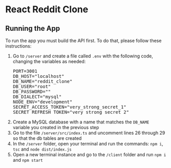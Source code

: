 # React Reddit Clone

## Running the App
To run the app you must build the API first. To do that, please follow these instructions:

<ol>
  <li>
    Go to <code>/server</code> and create a file called <code>.env</code> with the following code, changing the variables as needed:
      <pre>PORT=3001
DB_HOST="localhost"
DB_NAME="reddit_clone"
DB_USER="root"
DB_PASSWORD=""
DB_DIALECT="mysql"
NODE_ENV="development"
SECRET_ACCESS_TOKEN="very_strong_secret_1"
SECRET_REFRESH_TOKEN="very_strong_secret_2"</pre>
  </li>
  <li>Create a MySQL database with a name that matches the <code>DB_NAME</code> variable you created in the previous step</li>
  <li>Go to the file <code>/server/src/index.ts</code> and uncomment lines 26 through 29 so that the db tables are created</li>
  <li>In the <code>/server</code> folder, open your terminal and run the commands: <code>npm i</code>, <code>tsc</code> and <code>node dist/index.js</code></li>
  <li>Open a new terminal instance and go to the <code>/client</code> folder and run <code>npm i</code> and <code>npm start</code></li>
</ol>

